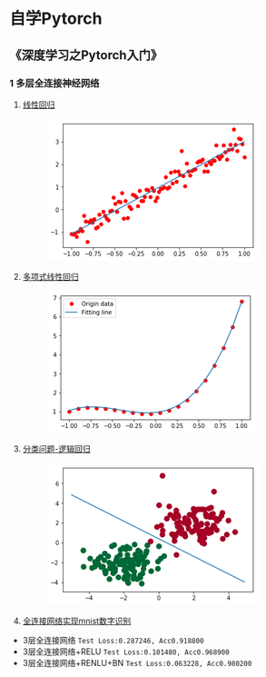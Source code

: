 # 自学Pytorch
## 《深度学习之Pytorch入门》
### 1 多层全连接神经网络
1. [线性回归](https://github.com/alfredtorres/learn_Python/blob/master/Pytorch/LinearRregression.py)
<div align="center">
<img src="https://github.com/alfredtorres/learn_Python/blob/master/Pytorch/images/linear%20regression.png">
</div>

2. [多项式线性回归](https://github.com/alfredtorres/learn_Python/blob/master/Pytorch/PolyRregreesion.py)
<div align="center">
<img src="https://github.com/alfredtorres/learn_Python/blob/master/Pytorch/images/poly%20regression.png">
</div>

3. [分类问题-逻辑回归](https://github.com/alfredtorres/learn_Python/blob/master/Pytorch/LogisticRegression.py)
<div align="center">
<img src="https://github.com/alfredtorres/learn_Python/blob/master/Pytorch/images/logistic%20regression.png">
</div>

4. [全连接网络实现mnist数字识别](https://github.com/alfredtorres/learn_Python/blob/master/Pytorch/mnist.md)
 + 3层全连接网络           `Test Loss:0.287246, Acc0.918800`
 + 3层全连接网络+RELU      `Test Loss:0.101480, Acc0.968900`
 + 3层全连接网络+RENLU+BN  `Test Loss:0.063228, Acc0.980200`
